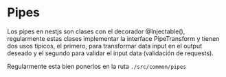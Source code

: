 # Pipes
Los pipes en nestjs son clases con el decorador @Injectable(), regularmente estas clases implementar la interface PipeTransform y tienen dos usos tipicos, el primero, para transformar data input en el output deseado y el segundo para validar el input data (validación de requests).

Regularmente esta bien ponerlos en la ruta `./src/common/pipes`